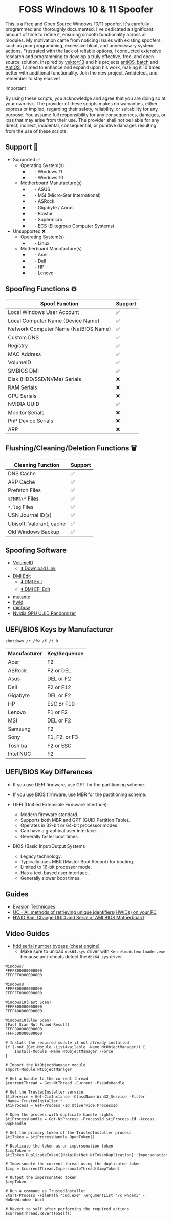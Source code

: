 <h1 align="center">FOSS Windows 10 & 11 Spoofer</h1>

This is a Free and Open Source Windows 10/11 spoofer. It's carefully programmed and thoroughly documented. I've dedicated a significant amount of time to refine it, ensuring smooth functionality across all modules. My motivation came from noticing issues with existing spoofers, such as poor programming, excessive bloat, and unnecessary system actions. Frustrated with the lack of reliable options, I conducted extensive research and programming to develop a truly effective, free, and open-source solution. Inspired by [vektort13](https://github.com/vektort13) and his projects [antiOS_batch](https://github.com/vektort13/antiOS_batch) and [AntiOS](https://github.com/vektort13/AntiOS), I aimed to enhance and expand upon his work, making it 10 times better with additional functionality. Join the new project, Antidetect, and remember to stay elusive!

> [!IMPORTANT]
> By using these scripts, you acknowledge and agree that you are doing so at your own risk. The provider of these scripts makes no warranties, either express or implied, regarding their safety, reliability, or suitability for any purpose. You assume full responsibility for any consequences, damages, or loss that may arise from their use. The provider shall not be liable for any direct, indirect, incidental, consequential, or punitive damages resulting from the use of these scripts.

## Support 🔧
  * Supported ✅
    * Operating System(s)
      * <img src="https://external-content.duckduckgo.com/ip3/www.microsoft.com.ico" width="16" height="16"> - Windows 11
      * <img src="https://external-content.duckduckgo.com/ip3/www.microsoft.com.ico" width="16" height="16"> - Windows 10
    * Motherboard Manufacture(s)
      * <img src="https://external-content.duckduckgo.com/ip3/www.asus.com.ico" width="16" height="16"> - ASUS
      * <img src="https://external-content.duckduckgo.com/ip3/us.msi.com.ico" width="16" height="16"> - MSI (Micro-Star International)
      * <img src="https://external-content.duckduckgo.com/ip3/www.asrock.com.ico" width="16" height="16"> - ASRock
      * <img src="https://external-content.duckduckgo.com/ip3/www.gigabyte.com.ico" width="16" height="16"> - Gigabyte / Aorus
      * <img src="https://external-content.duckduckgo.com/ip3/www.biostar-usa.com.ico" width="16" height="16"> - Biostar
      * <img src="https://external-content.duckduckgo.com/ip3/www.supermicro.com.ico" width="16" height="16"> - Supermicro
      * <img src="https://duckduckgo.com/i/c01ed58d.png" width="16" height="16"> - ECS (Elitegroup Computer Systems)
  * Unsupported ❌
    * Operating System(s)
      * <img src="https://external-content.duckduckgo.com/ip3/www.linux.org.ico" width="16" height="16"> - Linux
    * Motherboard Manufacture(s)
      * <img src="https://external-content.duckduckgo.com/ip3/www.acer.com.ico" width="16" height="16"> - Acer
      * <img src="https://external-content.duckduckgo.com/ip3/www.dell.com.ico" width="16" height="16"> - Dell
      * <img src="https://external-content.duckduckgo.com/ip3/www.hp.com.ico" width="16" height="16"> - HP
      * <img src="https://external-content.duckduckgo.com/ip3/www.lenovo.com.ico" width="16" height="16"> - Lenovo

## Spoofing Functions ⚙️
| Spoof Function | Support |
|-|-|
| Local Windows User Account | ✅ |
| Local Computer Name (Device Name) | ✅ |
| Network Computer Name (NetBIOS Name) | ✅ |
| Custom DNS | ✅ |
| Registry | ✅ |
| MAC Address | ✅ |
| VolumeID | ✅ |
| SMBIOS DMI | ✅ |
| Disk (HDD/SSD/NVMe) Serials | ❌ |
| RAM Serials | ❌ |
| GPU Serials | ❌ |
| NVIDIA UUID | ✅ |
| Monitor Serials | ❌ |
| PnP Device Serials | ❌ |
| ARP | ❌ |

## Flushing/Cleaning/Deletion Functions 🗑️
| Cleaning Function | Support |
|-|-|
| DNS Cache | ✅ |
| ARP Cache | ✅ |
| Prefetch Files | ✅ |
| `%TMP%\*` Files | ✅ |
| `*.log` Files | ✅ |
| USN Journal ID(s) | ✅ |
| Ubisoft, Valorant, cache | ✅ |
| Old Windows Backup | ✅ |

## Spoofing Software
* [VolumeID](https://learn.microsoft.com/en-us/sysinternals/downloads/volumeid)
  * [⬇️ Download Link](https://download.sysinternals.com/files/VolumeId.zip)
* [DMI Edit](https://download.schenker-tech.de/package/dmi-edit-efi-ami/)
  * [⬇️ DMI Edit](https://download.schenker-tech.de/package/dmi-edit-efi-ami/?wpdmdl=3997&refresh=6596c76501be81704380261&ind=1647077068432&filename=dmi-edit-win64-ami.zip)
  * [⬇️ DMI EFI Edit](https://download.schenker-tech.de/package/dmi-edit-efi-ami/?wpdmdl=3997&refresh=6596c76501be81704380261&ind=1637063374897&filename=dmi-edit-efi-ami.zip)
* [mutante](https://github.com/SamuelTulach/mutante)
* [hwid](https://github.com/btbd/hwid)
* [rainbow](https://github.com/SamuelTulach/rainbow)
* [Nvidia GPU UUID Randomizer](https://gist.github.com/Xyrem/4b6ea950e26565581ccd851be09ace00)

## UEFI/BIOS Keys by Manufacturer
```
shutdown /r /fw /f /t 0
```
|Manufacturer|Key/Sequence|
|-|-|
| Acer | F2 |
| ASRock | F2 or DEL |
| Asus | DEL or F2 |
| Dell | F2 or F12 |
| Gigabyte | DEL or F2 |
| HP | ESC or F10 |
| Lenovo | F1 or F2 |
| MSI | DEL or F2 |
| Samsung | F2 |
| Sony | F1, F2, or F3 |
| Toshiba | F2 or ESC |
| Intel NUC | F2 |

## UEFI/BIOS Key Differences
* If you use UEFI firmware, use GPT for the partitioning scheme.
* If you use BIOS firmware, use MBR for the partitioning scheme.

* UEFI (Unified Extensible Firmware Interface):
  * Modern firmware standard.
  * Supports both MBR and GPT (GUID Partition Table).
  * Operates in 32-bit or 64-bit processor modes.
  * Can have a graphical user interface.
  * Generally faster boot times.
* BIOS (Basic Input/Output System):
  * Legacy technology.
  * Typically uses MBR (Master Boot Record) for booting.
  * Limited to 16-bit processor mode.
  * Has a text-based user interface.
  * Generally slower boot times.

## Guides
* [Evasion Techniques](https://evasions.checkpoint.com/)
* [UC - All methods of retrieving unique identifiers(HWIDs) on your PC](https://www.unknowncheats.me/forum/anti-cheat-bypass/333662-methods-retrieving-unique-identifiers-hwids-pc.html)
* [HWID Ban: Change UUID and Serial of AMI BIOS Motherboard](https://www.se7ensins.com/forums/threads/hwid-ban-change-uuid-and-serial-of-ami-bios-motherboard.1802379/)
## Video Guides
* [hdd serial number bypass (cheat engine)](https://www.youtube.com/watch?v=6BIpRNnUm5w)
  * Make sure to unload `dbk64.sys` driver with `Kernelmoduleunloader.exe` because anti-cheats detect the `dbk64.sys` driver.
```
Windows7
FFFF800000000000
FFFFFF0000000000

Windows8
FFFF800000000000
FFFFFF0000000000

Windows10(Fast Scan)
FFFF800000000000
FFFFA00000000000

Windows10(Slow Scan)
(Fast Scan Not Found Result)
FFFF800000000000
FFFFC00000000000
```

```
# Install the required module if not already installed
if (-not (Get-Module -ListAvailable -Name NtObjectManager)) {
    Install-Module -Name NtObjectManager -Force
}

# Import the NtObjectManager module
Import-Module NtObjectManager

# Get a handle to the current thread
$currentThread = Get-NtThread -Current -PseudoHandle

# Get the TrustedInstaller service
$tiService = Get-CimInstance -ClassName Win32_Service -Filter "Name='TrustedInstaller'"
$tiProcess = Get-Process -Id $tiService.ProcessId

# Open the process with duplicate handle rights
$tiProcessHandle = Get-NtProcess -ProcessId $tiProcess.Id -Access DupHandle

# Get the primary token of the TrustedInstaller process
$tiToken = $tiProcessHandle.OpenToken()

# Duplicate the token as an impersonation token
$impToken = $tiToken.DuplicateToken([NtApiDotNet.NtTokenDuplication]::Impersonation)

# Impersonate the current thread using the duplicated token
$imp = $currentThread.ImpersonateThread($impToken)

# Output the impersonated token
$impToken

# Run a command as TrustedInstaller
Start-Process -FilePath "cmd.exe" -ArgumentList "/c whoami" -NoNewWindow -Wait

# Revert to self after performing the required actions
$currentThread.RevertToSelf()
```
